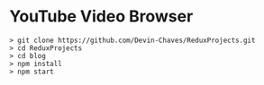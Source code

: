 # YouTube Video Browser
```
> git clone https://github.com/Devin-Chaves/ReduxProjects.git
> cd ReduxProjects
> cd blog
> npm install
> npm start
```

